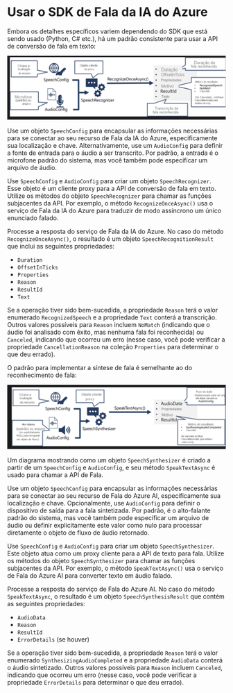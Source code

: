 # Usar o SDK de Fala da IA do Azure

Embora os detalhes específicos variem dependendo do SDK que está sendo usado (Python, C# etc.), há um padrão consistente para usar a API de conversão de fala em texto:

![Diagrama de Reconhecimento de Fala](image.png)

Use um objeto `SpeechConfig` para encapsular as informações necessárias para se conectar ao seu recurso de Fala da IA do Azure, especificamente sua localização e chave. Alternativamente, use um `AudioConfig` para definir a fonte de entrada para o áudio a ser transcrito. Por padrão, a entrada é o microfone padrão do sistema, mas você também pode especificar um arquivo de áudio.

Use `SpeechConfig` e `AudioConfig` para criar um objeto `SpeechRecognizer`. Esse objeto é um cliente proxy para a API de conversão de fala em texto. Utilize os métodos do objeto `SpeechRecognizer` para chamar as funções subjacentes da API. Por exemplo, o método `RecognizeOnceAsync()` usa o serviço de Fala da IA do Azure para traduzir de modo assíncrono um único enunciado falado.

Processe a resposta do serviço de Fala da IA do Azure. No caso do método `RecognizeOnceAsync()`, o resultado é um objeto `SpeechRecognitionResult` que inclui as seguintes propriedades:

- `Duration`
- `OffsetInTicks`
- `Properties`
- `Reason`
- `ResultId`
- `Text`

Se a operação tiver sido bem-sucedida, a propriedade `Reason` terá o valor enumerado `RecognizedSpeech` e a propriedade `Text` conterá a transcrição. Outros valores possíveis para `Reason` incluem `NoMatch` (indicando que o áudio foi analisado com êxito, mas nenhuma fala foi reconhecida) ou `Canceled`, indicando que ocorreu um erro (nesse caso, você pode verificar a propriedade `CancellationReason` na coleção `Properties` para determinar o que deu errado).

O padrão para implementar a síntese de fala é semelhante ao do reconhecimento de fala:

![Diagrama de Síntese de Fala](image-1.png)

Um diagrama mostrando como um objeto `SpeechSynthesizer` é criado a partir de um `SpeechConfig` e `AudioConfig`, e seu método `SpeakTextAsync` é usado para chamar a API de Fala.

Use um objeto `SpeechConfig` para encapsular as informações necessárias para se conectar ao seu recurso de Fala do Azure AI, especificamente sua localização e chave. Opcionalmente, use `AudioConfig` para definir o dispositivo de saída para a fala sintetizada. Por padrão, é o alto-falante padrão do sistema, mas você também pode especificar um arquivo de áudio ou definir explicitamente este valor como nulo para processar diretamente o objeto de fluxo de áudio retornado.

Use `SpeechConfig` e `AudioConfig` para criar um objeto `SpeechSynthesizer`. Este objeto atua como um proxy cliente para a API de texto para fala. Utilize os métodos do objeto `SpeechSynthesizer` para chamar as funções subjacentes da API. Por exemplo, o método `SpeakTextAsync()` usa o serviço de Fala do Azure AI para converter texto em áudio falado.

Processe a resposta do serviço de Fala do Azure AI. No caso do método `SpeakTextAsync`, o resultado é um objeto `SpeechSynthesisResult` que contém as seguintes propriedades:

- `AudioData`
- `Reason`
- `ResultId`
- `ErrorDetails` (se houver)

Se a operação tiver sido bem-sucedida, a propriedade `Reason` terá o valor enumerado `SynthesizingAudioCompleted` e a propriedade `AudioData` conterá o áudio sintetizado. Outros valores possíveis para `Reason` incluem `Canceled`, indicando que ocorreu um erro (nesse caso, você pode verificar a propriedade `ErrorDetails` para determinar o que deu errado).